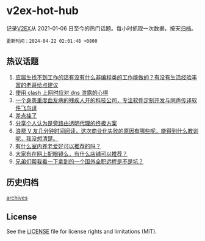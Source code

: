 # v2ex-hot-hub

 记录[V2EX](https://www.v2ex.com/)从 2021-01-06 日至今的热门话题。每小时抓取一次数据，按天[归档](archives)。

`更新时间：2024-04-22 02:01:48 +0800`

## 热议话题

1. [应届生找不到工作的话有没有什么非编程类的工作能做的？有没有生活经验丰富的老哥给点建议](https://www.v2ex.com/t/1034320)
1. [使用 clash 上网时应对 dns 泄露的心得](https://www.v2ex.com/t/1034325)
1. [一个身患重度血友病的残疾人开的科技公司，专注软件定制开发与同声传译软件飞鸟译](https://www.v2ex.com/t/1034292)
1. [差点挂了](https://www.v2ex.com/t/1034302)
1. [分享个人认为是旁路由透明代理的终极方案](https://www.v2ex.com/t/1034317)
1. [浪费 V 友几分钟时间阅读，这次商业化失败的原因有哪些呢，能得到什么教训呢，我没想清楚。](https://www.v2ex.com/t/1034285)
1. [有什么室内养老爱好可以推荐的吗？](https://www.v2ex.com/t/1034413)
1. [大家有在网上配眼镜么，有什么店铺可以推荐？](https://www.v2ex.com/t/1034304)
1. [兄弟们帮我看一下拿到的一个国外全职远程是不是坑？](https://www.v2ex.com/t/1034371)

## 历史归档

[archives](archives)

## License

See the [LICENSE](LICENSE) file for license rights and limitations (MIT).
